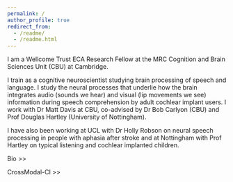 ```yaml
---
permalink: /
author_profile: true
redirect_from: 
  - /readme/
  - /readme.html
---
```


I am a Wellcome Trust ECA Research Fellow at the MRC Cognition and Brain Sciences Unit (CBU) at Cambridge.

I train as a cognitive neuroscientist studying brain processing of speech and language. I study the neural processes that underlie how the brain integrates audio (sounds we hear) and visual (lip movements we see) information during speech comprehension by adult cochlear implant users. I work with Dr Matt Davis at CBU, co-advised by Dr Bob Carlyon (CBU) and Prof Douglas Hartley (University of Nottingham). 

I have also been working at UCL with Dr Holly Robson on neural speech processing in people with aphasia after stroke and at Nottingham with Prof Hartley on typical listening and cochlear implanted children.

Bio >>

CrossModal-CI >>

